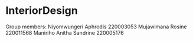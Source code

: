 # InteriorDesign

Group members:
Niyomwungeri Aphrodis 220003053
Mujawimana Rosine 220011568
Maniriho Anitha Sandrine 220005176

